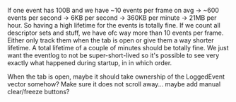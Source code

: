 If one event has 100B and we have ~10 events per frame on avg 
-> ~600 events per second 
-> 6KB per second 
-> 360KB per minute 
-> 21MB per hour.
So having a high lifetime for the events is totally fine.
If we count all descriptor sets and stuff, we have ofc way more than 10 events
per frame.
Either only track them when the tab is open or give them a way shorter
lifetime.
A total lifetime of a couple of minutes should be totally fine.
We just want the eventlog to not be super-short-lived so it's possible
to see very exactly what happened during startup, in in which order.

When the tab is open, maybe it should take ownership of the LoggedEvent
vector somehow? Make sure it does not scroll away...
maybe add manual clear/freeze buttons?
